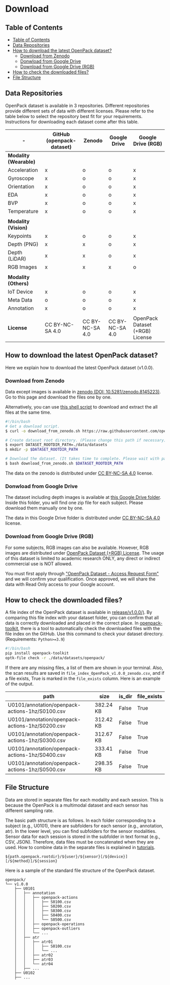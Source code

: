 # Download

## Table of Contents

- [Table of Contents](#table-of-contents)
- [Data Repositories](#data-repositories)
- [How to download the latest OpenPack dataset?](#how-to-download-the-latest-openpack-dataset)
  - [Download from Zenodo](#download-from-zenodo)
  - [Donwload from Google Drive](#donwload-from-google-drive)
  - [Download from Google Drive (RGB)](#download-from-google-drive-rgb)
- [How to check the downloaded files?](#how-to-check-the-downloaded-files)
- [File Structure](#file-structure)

## Data Repositories

OpenPack dataset is available in 3 repositories.
Different repositories provide different sets of data with different licenses.
Please refer to the table below to select the repository best fit for your requirements.
Instructions for downloading each dataset come after this table.

| -                       | GitHub (openpack-dataset) | Zenodo          | Google Drive    | Google Drive (RGB)              |
| ----------------------- | ------------------------- | --------------- | --------------- | ------------------------------- |
| **Modality (Wearable)** |                           |                 |                 |                                 |
| Acceleration            | x                         | o               | o               | x                               |
| Gyroscope               | x                         | o               | o               | x                               |
| Orientation             | x                         | o               | o               | x                               |
| EDA                     | x                         | o               | o               | x                               |
| BVP                     | x                         | o               | o               | x                               |
| Temperature             | x                         | o               | o               | x                               |
|                         |                           |                 |                 |                                 |
| **Modality (Vision)**   |                           |                 |                 |                                 |
| Keypoints               | x                         | o               | o               | x                               |
| Depth (PNG)             | x                         | x               | o               | x                               |
| Depth (LiDAR)           | x                         | x               | o               | x                               |
| RGB Images              | x                         | x               | x               | o                               |
|                         |                           |                 |                 |                                 |
| **Modality (Others)**   |                           |                 |                 |                                 |
| IoT Device              | x                         | o               | o               | x                               |
| Meta Data               | o                         | o               | o               | x                               |
| Annotation              | x                         | o               | o               | x                               |
|                         |                           |                 |                 |                                 |
| **License**             | CC BY-NC-SA 4.0           | CC BY-NC-SA 4.0 | CC BY-NC-SA 4.0 | OpenPack Dataset (+RGB) License |

## How to download the latest OpenPack dataset?

Here we explain how to download the latest OpenPack dataset (v1.0.0).

### Download from Zenodo

Data except images is available in [zenodo (DOI: 10.5281/zenodo.8145223)](https://zenodo.org/records/8145223).
Go to this page and download the files one by one.

Alternatively, you can use [this shell script](https://github.com/open-pack/openpack-dataset/blob/main/release/v1.0.0/download_from_zenodo.sh) to download and extract the all files at the same time.

```bash
#!/bin/bash
# Get a download script.
$ curl -o download_from_zenodo.sh https://raw.githubusercontent.com/open-pack/openpack-dataset/main/release/v1.0.0/download_from_zenodo.sh

# Create dataset root directory. (Please change this path if necessary)
$ export DATASET_ROOTDIR_PATH=./data/datasets
$ mkdir -p $DATASET_ROOTDIR_PATH

# Download the dataset. (It takes time to complete. Please wait with patience...)
$ bash download_from_zenodo.sh $DATASET_ROOTDIR_PATH
```

The data on the zenodo is distributed under [CC BY-NC-SA 4.0](https://creativecommons.org/licenses/by-nc-sa/4.0/legalcode) license.

### Donwload from Google Drive

The dataset including depth images is available at [this Google Drive folder](https://drive.google.com/drive/folders/10hYJYkhPRgf-uTToUm5KR99EHkH2v9GB?usp=drive_link).
Inside this folder, you will find one zip file for each subject. Please download them manually one by one.

The data in this Google Drive folder is distributed under [CC BY-NC-SA 4.0](https://creativecommons.org/licenses/by-nc-sa/4.0/legalcode) license.

### Download from Google Drive (RGB)

For some subjects, RGB images can also be available.
However, RGB images are distributed under [OpenPack Dataset (+RGB) License](https://github.com/open-pack/openpack-dataset/blob/main/licenses/OPENPACK_DATASET_RGB_LICENSE.md).
The usage of this dataset is limited to academic research ONLY, any direct or indirect commercial use is NOT allowed.

You must first apply through ["OpenPack Dataset - Access Request Form"](https://docs.google.com/forms/d/e/1FAIpQLScrRWe-qTQV5CKTBxtLQZ7ScgLsHFWxXRmD5he04qXRVBAtqg/viewform?usp=sf_link) and we will confirm your qualification.
Once approved, we will share the data with Read Only access to your Google account.

## How to check the downloaded files?

A file index of the OpenPack dataset is available in [release/v1.0.0/)](../release/v1.0.0/).
By comparing this file index with your dataset folder, you can confirm that all data is correctly downloaded and placed in the correct place.
In [openpack-toolkit](https://github.com/open-pack/openpack-toolkit), there is a tool to automatically check the downloaded files with the file index on the GitHub.
Use this command to check your dataset directory. (Requirements: `Python>=3.9`)

```bash
#!/bin/bash
pip install openpack-toolkit
optk-file check -r ./data/datasets/openpack/
```

If there are any missing files, a list of them are shown in your terminal.
Also, the scan results are saved in `file_index_OpenPack_v1.0.0_zenodo.csv`, and if a file exists, True is marked in the `file_exists` column. Here is an example of the output.

| path                                            | size      | is_dir | file_exists |
| ----------------------------------------------- | --------- | ------ | ----------- |
| U0101/annotation/openpack-actions-1hz/S0100.csv | 382.24 KB | False  | True        |
| U0101/annotation/openpack-actions-1hz/S0200.csv | 312.42 KB | False  | True        |
| U0101/annotation/openpack-actions-1hz/S0300.csv | 312.67 KB | False  | True        |
| U0101/annotation/openpack-actions-1hz/S0400.csv | 333.41 KB | False  | True        |
| U0101/annotation/openpack-actions-1hz/S0500.csv | 298.35 KB | False  | True        |

## File Structure

Data are stored in separate files for each modality and each session.
This is because the OpenPack is a multimodal dataset and each sensor has different sampling rate.

The basic path structure is as follows.
In each folder corresponding to a subject (e.g., U0101), there are subfolders for each sensor (e.g., annotation, atr).
In the lower level, you can find subfolders for the sensor modalities.
Sensor data for each session is stored in the subfolder in text format (e.g., CSV, JSON).
Therefore, data files must be concatenated when they are used. How to combine data in the separate files is explained in [tutorials](./tutorials/load-imu-with-operation-labels.md).

```text
${path.openpack.rootdir}/${user}/${sensor}[/${device}][/${method}]/${session}
```

Here is a sample of the standard file structure of the OpenPack dataset.

```text
openpack/
└── v1.0.0
    ├── U0101
    │   ├── annotation
    │   │   ├── openpack-actions
    │   │   │   ├── S0100.csv
    │   │   │   ├── S0200.csv
    │   │   │   ├── S0300.csv
    │   │   │   ├── S0400.csv
    │   │   │   └── S0500.csv
    │   │   ├── openpack-operations
    │   │   ├── openpack-outliers
    │   │   └── ...
    │   ├── atr
    │   │   ├── atr01
    │   │   │   ├── S0100.csv
    │   │   │   └── ...
    │   │   ├── atr02
    │   │   ├── atr03
    │   │   └── atr04
    │   ├── ...
    ├── U0102
    ├── ...
```
